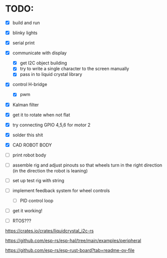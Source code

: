 # TODO:

- [x] build and run
- [x] blinky lights
- [x] serial print
- [x] communicate with display
    - [x] get I2C object building
    - [x] try to write a single character to the screen manually
    - [x] pass in to liquid crystal library
- [x] control H-bridge
    - [x] pwm
- [x] Kalman filter
- [x] get it to rotate when not flat
- [x] try connecting GPIO 4,5,6 for motor 2

- [x] solder this shit
- [x] CAD ROBOT BODY
- [ ] print robot body

- [ ] assemble rig and adjust pinouts so that wheels turn in the right direction (in the direction the robot is leaning)
- [ ] set up test rig with string

- [ ] implement feedback system for wheel controls
    - [ ] PID control loop
- [ ] get it working!

- [ ] RTOS???


https://crates.io/crates/liquidcrystal_i2c-rs

https://github.com/esp-rs/esp-hal/tree/main/examples/peripheral

https://github.com/esp-rs/esp-rust-board?tab=readme-ov-file